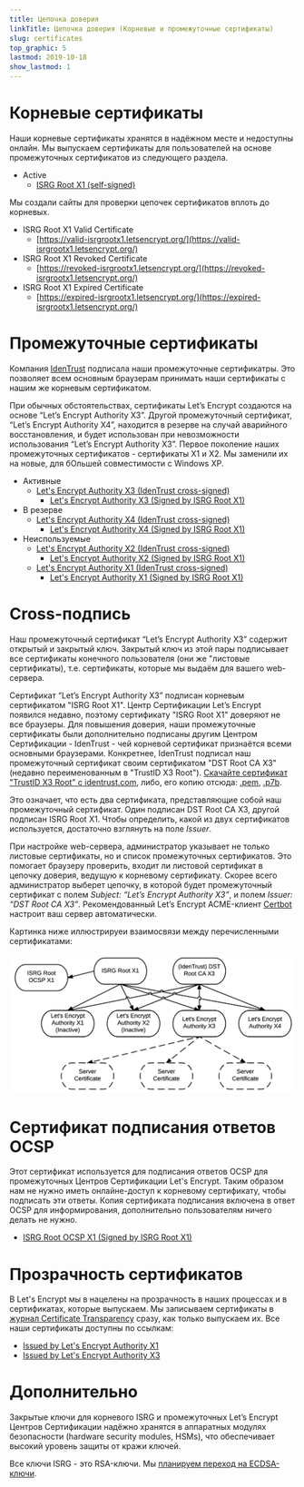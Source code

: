 ```yaml
---
title: Цепочка доверия
linkTitle: Цепочка доверия (Корневые и промежуточные сертификаты)
slug: certificates
top_graphic: 5
lastmod: 2019-10-18
show_lastmod: 1
---
```



# Корневые сертификаты

Наши корневые сертификаты хранятся в надёжном месте и недоступны онлайн. Мы выпускаем сертификаты для пользователей на основе промежуточных сертификатов из следующего раздела.

* Active
  * [ISRG Root X1 (self-signed)](/certs/isrgrootx1.pem.txt)

Мы создали сайты для проверки цепочек сертификатов вплоть до корневых.

* ISRG Root X1 Valid Certificate
  * [https://valid-isrgrootx1.letsencrypt.org/](https://valid-isrgrootx1.letsencrypt.org/)
* ISRG Root X1 Revoked Certificate
  * [https://revoked-isrgrootx1.letsencrypt.org/](https://revoked-isrgrootx1.letsencrypt.org/)
* ISRG Root X1 Expired Certificate
  * [https://expired-isrgrootx1.letsencrypt.org/](https://expired-isrgrootx1.letsencrypt.org/)

# Промежуточные сертификаты

Компания [IdenTrust](https://www.identrust.com/) подписала наши промежуточные сертификатры. Это позволяет всем основным браузерам принимать наши сертификаты с нашим же корневым сертификатом.

При обычных обстоятельствах, сертификаты Let’s Encrypt создаются на основе “Let’s Encrypt Authority X3”. Другой промежуточный сертификат, “Let’s Encrypt Authority X4”, находится в резерве на случай аварийного восстановления, и будет использован при невозможности использования “Let’s Encrypt Authority X3”. Первое поколение наших промежуточных сертификатов - сертификаты Х1 и Х2. Мы заменили их на новые, для бОльшей совместимости с Windows XP.

* Активные
  * [Let's Encrypt Authority X3 (IdenTrust cross-signed)](/certs/lets-encrypt-x3-cross-signed.pem.txt)
    * [Let's Encrypt Authority X3 (Signed by ISRG Root X1)](/certs/letsencryptauthorityx3.pem.txt)
* В резерве
  * [Let's Encrypt Authority X4 (IdenTrust cross-signed)](/certs/lets-encrypt-x4-cross-signed.pem.txt)
    * [Let's Encrypt Authority X4 (Signed by ISRG Root X1)](/certs/letsencryptauthorityx4.pem.txt)
* Неиспользуемые
  * [Let's Encrypt Authority X2 (IdenTrust cross-signed)](/certs/lets-encrypt-x2-cross-signed.pem.txt)
    * [Let's Encrypt Authority X2 (Signed by ISRG Root X1)](/certs/letsencryptauthorityx2.pem.txt)
  * [Let's Encrypt Authority X1 (IdenTrust cross-signed)](/certs/lets-encrypt-x1-cross-signed.pem.txt)
    * [Let's Encrypt Authority X1 (Signed by ISRG Root X1)](/certs/letsencryptauthorityx1.pem.txt)

# Cross-подпись

Наш промежуточный сертификат “Let’s Encrypt Authority X3” содержит открытый и закрытый ключ. Закрытый ключ из этой пары подписывает все сертификаты конечного пользователя (они же "листовые сертификаты), т.е. сертификаты, которые мы выдаём для вашего web-сервера.

Сертификат “Let’s Encrypt Authority X3” подписан корневым сертификатом "ISRG Root X1". Центр Сертификации Let’s Encrypt появился недавно, поэтому сертификату "ISRG Root X1" доверяют не все браузеры. Для повышения доверия, наши промежуточные сертификаты были дополнительно подписаны другим Центром Сертификации - IdenTrust - чей корневой сертификат признаётся всеми основными браузерами. Конкретнее, IdenTrust подписал наш промежуточный сертификат своим сертификатом "DST Root CA X3" (недавно переименованным в "TrustID X3 Root").  [Скачайте сертификат "TrustID X3 Root" с identrust.com](https://www.identrust.com/support/downloads), либо, его копию отсюда: [.pem](/certs/trustid-x3-root.pem.txt), [.p7b](/certs/trustid-x3-root.p7b).

Это означает, что есть два сертификата, представляющие собой наш промежуточный сертификат. Один подписан  DST Root CA X3, другой подписан ISRG
Root X1. Чтобы определить, какой из двух сертификатов используется, достаточно взглянуть на поле *Issuer*.

При настройке web-сервера, администратор указывает не только листовые сертификаты, но и список промежуточных сертификатов. Это помогает браузеру проверить, входит ли листовой сертификат в цепочку доверия, ведущую к корневому сертификату. Скорее всего администратор выберет цепочку, в которой будет промежуточный сертификат с полем *Subject: “Let’s Encrypt Authority X3”*, и полем *Issuer: “DST Root CA X3”*. Рекомендованный Let’s Encrypt ACME-клиент [Certbot](https://certbot.org) настроит ваш сервер автоматически.

Картинка ниже иллюстрируеи взаимосвязи между перечисленными сертификатами:

<img src="/certs/isrg-keys.png" alt="ISRG Key relationship diagram">

# Сертификат подписания ответов OCSP

Этот сертификат используется для подписания ответов OCSP для промежуточных Центров Сертификации Let's Encrypt. Таким образом нам не нужно иметь онлайне-доступ к корневому сертификату, чтобы подписать эти ответы. Копия сертификата подписания включена в ответ OCSP для информирования, дополнительно пользователям ничего делать не нужно.

* [ISRG Root OCSP X1 (Signed by ISRG Root X1)](/certs/isrg-root-ocsp-x1.pem.txt)

# Прозрачность сертификатов

В Let's Encrypt мы в нацелены на прозрачность в наших процессах и в сертификатах, которые выпускаем. Мы записываем сертификаты в [журнал Certificate Transparency](https://www.certificate-transparency.org/) сразу, как только выпускаем их. Все наши сертификаты доступны по ссылкам:

* [Issued by Let's Encrypt Authority X1](https://crt.sh/?Identity=%25&iCAID=7395)
* [Issued by Let's Encrypt Authority X3](https://crt.sh/?Identity=%25&iCAID=16418)

# Дополнительно

Закрытые ключи для корневого ISRG и промежуточных Let’s Encrypt Центров Сертификации надёжно хранятся в аппаратных модулях безопасности (hardware security modules, HSMs), что обеспечивает высокий уровень защиты от кражи ключей.

Все ключи ISRG - это RSA-ключи. Мы [планируем переход на ECDSA-ключи](/upcoming-features).

